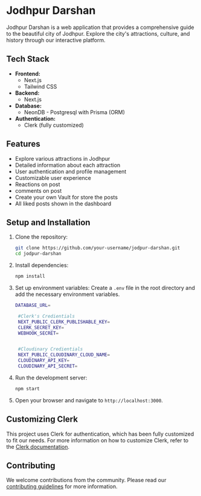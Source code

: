 # Jodhpur Darshan

Jodhpur Darshan is a web application that provides a comprehensive guide to the beautiful city of Jodhpur. Explore the city's attractions, culture, and history through our interactive platform.

## Tech Stack

- **Frontend:**
  - Next.js
  - Tailwind CSS
- **Backend:**
  - Next.js
- **Database:**
  - NeonDB - Postgresql with Prisma (ORM)
- **Authentication:**
  - Clerk (fully customized)

## Features

- Explore various attractions in Jodhpur
- Detailed information about each attraction
- User authentication and profile management
- Customizable user experience
- Reactions on post
- comments on post
- Create your own Vault for store the posts
- All liked posts shown in the dashboard

## Setup and Installation

1. Clone the repository:

   ```bash
   git clone https://github.com/your-username/jodpur-darshan.git
   cd jodpur-darshan
   ```

2. Install dependencies:

   ```bash
   npm install
   ```

3. Set up environment variables:
   Create a `.env` file in the root directory and add the necessary environment variables.

   ```bash
   DATABASE_URL=

    #Clerk's Credientials
    NEXT_PUBLIC_CLERK_PUBLISHABLE_KEY=
    CLERK_SECRET_KEY=
    WEBHOOK_SECRET=


    #Cloudinary Credientials
    NEXT_PUBLIC_CLOUDINARY_CLOUD_NAME=
    CLOUDINARY_API_KEY=
    CLOUDINARY_API_SECRET=
   ```

4. Run the development server:

   ```bash
   npm start
   ```

5. Open your browser and navigate to `http://localhost:3000`.

## Customizing Clerk

This project uses Clerk for authentication, which has been fully customized to fit our needs. For more information on how to customize Clerk, refer to the [Clerk documentation](https://clerk.dev/docs).

## Contributing

We welcome contributions from the community. Please read our [contributing guidelines](CONTRIBUTING.md) for more information.
